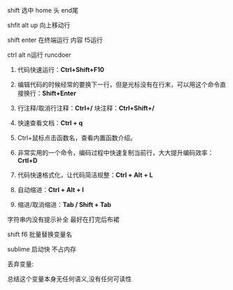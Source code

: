 shift 选中  home 头 end尾

shfit alt up 向上移动行

 shift enter 在终端运行 内容 f5运行

ctrl alt n运行  runcdoer

1. 代码快速运行：**Ctrl+Shift+F10** 
2. 编辑代码的时候经常的要换下一行，但是光标没有在行末，可以用这个命令直接换行：**Shift+Enter**

1. 行注释/取消行注释：**Ctrl+/**           块注释：**Ctrl+Shift+/** 

1. 快速查看文档：**Ctrl + q**        
2. Ctrl+鼠标点击函数名，查看内置函数介绍。
3. 非常实用的一个命令，编码过程中快速复制当前行，大大提升编码效率：**Crtl+D**          

1. 代码快速格式化，让代码简洁规整：**Ctrl + Alt + L**

1. 自动缩进：**Ctrl + Alt + I** 
2.  缩进/取消缩进：**Tab / Shift      + Tab**

 

字符串内没有提示补全 最好在打完后布裙 

shift f6 批量替换变量名

 sublime 启动快 不占内存


丢弃变量:

总结这个变量本身无任何语义,没有任何可读性